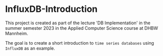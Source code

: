 # InfluxDB-Introduction

This project is created as part of the lecture 'DB Implementation' in the summer semester 2023 in the Applied Computer
Science course at DHBW Mannheim.

The goal is to create a short introduction to `time series databases` using `InfluxDB` as an example.